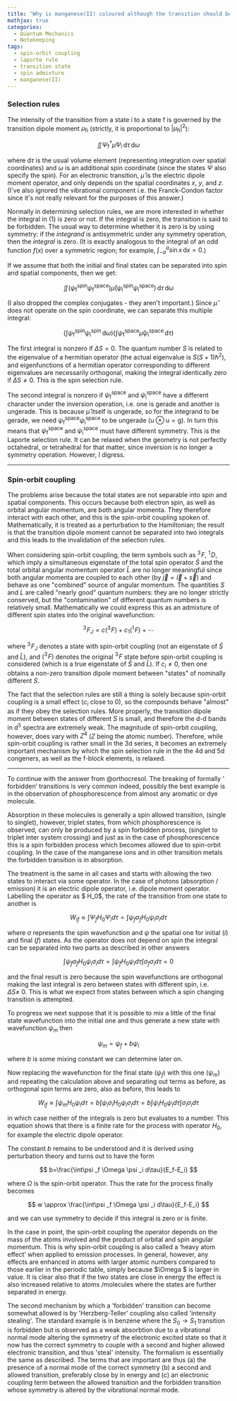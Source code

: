 ```yaml
---
title: "Why is manganese(II) coloured although the transition should be spin-forbidden?"
mathjax: true
categories:
  - Quantum Mechanics
  - Notekeeping
tags:
  - spin-orbit coupling
  - laporte rule
  - transition state
  - spin admixture
  - manganese(II)
---
```


### Selection rules

The intensity of the transition from a state $\mathrm{i}$ to a state $\mathrm{f}$ is governed by the transition dipole moment $\mu_{\mathrm{fi}}$ (strictly, it is proportional to $|\mu_{\mathrm{fi}}|^2$):

$$
\iint \Psi_\mathrm{f}^*\hat{\mu}\Psi_\mathrm{i}\,\mathrm{d}\tau \,\mathrm{d}\omega \tag{1}
$$

where $\mathrm{d}\tau$ is the usual volume element (representing integration over spatial coordinates) and $\omega$ is an additional spin coordinate (since the states $\Psi$ also specify the spin). For an electronic transition, $\hat{\mu}$ is the electric dipole moment operator, and only depends on the spatial coordinates $x$, $y$, and $z$. (I've also ignored the vibrational component i.e. the Franck-Condon factor since it's not really relevant for the purposes of this answer.)

Normally in determining selection rules, we are more interested in whether the integral in $(1)$ is zero or not. If the integral is zero, the transition is said to be forbidden. The usual way to determine whether it is zero is by using symmetry: if the *integrand* is antisymmetric under any symmetry operation, then the *integral* is zero. (It is exactly analogous to the integral of an odd function $f(x)$ over a symmetric region; for example, $\int_{-a}^a \sin x \,\mathrm{d}x = 0$.)

If we assume that both the initial and final states can be separated into spin and spatial components, then we get:

$$
\iint (\psi_\mathrm{f}^\mathrm{spin}\psi_\mathrm{f}^\mathrm{space})\hat{\mu}(\psi_\mathrm{i}^\mathrm{spin}\psi_\mathrm{i}^\mathrm{space})\,\mathrm{d}\tau\,\mathrm{d}\omega
$$

(I also dropped the complex conjugates - they aren't important.) Since $\hat{\mu}$ does not operate on the spin coordinate, we can separate this multiple integral:

$$
\left(\int \psi_\mathrm{f}^\mathrm{spin} \psi_\mathrm{i}^\mathrm{spin} \,\mathrm{d}\omega\right) \left(\int \psi_\mathrm{f}^\mathrm{space} \hat{\mu} \psi_\mathrm{i}^\mathrm{space} \,\mathrm{d}\tau\right)
$$

The first integral is nonzero if $\Delta S = 0$. The quantum number $S$ is related to the eigenvalue of a hermitian operator (the actual eigenvalue is $S(S+1)\hbar^2$), and eigenfunctions of a hermitian operator corresponding to different eigenvalues are necessarily orthogonal, making the integral identically zero if $\Delta S \neq 0$. This is the spin selection rule.

The second integral is nonzero if $\psi_\mathrm{f}^\mathrm{space}$ and $\psi_\mathrm{i}^\mathrm{space}$ have a different character under the inversion operation, i.e. one is gerade and another is ungerade. This is because $\hat{\mu}$ itself is ungerade, so for the integrand to be gerade, we need $\psi_\mathrm{f}^\mathrm{space}\psi_\mathrm{i}^\mathrm{space}$ to be ungerade ($\mathrm{u \otimes u = g}$). In turn this means that $\psi_\mathrm{f}^\mathrm{space}$ and $\psi_\mathrm{i}^\mathrm{space}$ must have different symmetry. This is the Laporte selection rule. It can be relaxed when the geometry is not perfectly octahedral, or tetrahedral for that matter, since inversion is no longer a symmetry operation. However, I digress.

---

### Spin-orbit coupling

The problems arise because the total states are not separable into spin and spatial components. This occurs because both electron spin, as well as orbital angular momentum, are both angular momenta. They therefore interact with each other, and this is the spin-orbit coupling spoken of. Mathematically, it is treated as a perturbation to the Hamiltonian; the result is that the transition dipole moment cannot be separated into two integrals and this leads to the invalidation of the selection rules.

When considering spin-orbit coupling, the term symbols such as $^3\!F$, $^1\!D$, which imply a simultaneous eigenstate of the total spin operator $\hat{S}$ and the total orbital angular momentum operator $\hat{L}$ are no longer meaningful since both angular momenta are coupled to each other (by $\vec{j} = \vec{l} + \vec{s}$) and behave as one "combined" source of angular momentum. The quantities $S$ and $L$ are called "nearly good" quantum numbers: they are no longer strictly conserved, but the "contamination" of different quantum numbers is relatively small. Mathematically we could express this as an admixture of different spin states into the original wavefunction:

$$
^3\!F_J = c(^3\!F) + c_1(^1\!F) + \cdots
$$

where $^3\!F_J$ denotes a state with spin-orbit coupling (not an eigenstate of $\hat{S}$ and $\hat{L}$), and $(^3\!F)$ denotes the original $^3\!F$ state before spin-orbit coupling is considered (which is a true eigenstate of $\hat{S}$ and $\hat{L}$). If $c_i \neq 0$, then one obtains a non-zero transition dipole moment between "states" of nominally different $S$.

The fact that the selection rules are still a thing is solely because spin-orbit coupling is a small effect ($c_i$ close to 0), so the compounds behave "almost" as if they obey the selection rules. More properly, the transition dipole moment between states of different $S$ is small, and therefore the d-d bands in $\mathrm{d^5}$ spectra are extremely weak. The magnitude of spin-orbit coupling, however, does vary with $Z^4$ ($Z$ being the atomic number). Therefore, while spin-orbit coupling is rather small in the 3d series, it becomes an extremely important mechanism by which the spin selection rule in the the 4d and 5d congeners, as well as the f-block elements, is relaxed.

---

To continue with the answer from @orthocresol. The breaking of formally ‘ forbidden’ transitions is very common indeed, possibly the best example is in the observation of phosphorescence from almost any aromatic or dye molecule.

Absorption in these molecules is generally a spin allowed transition, (single to singlet), however, triplet states, from which phosphorescence is observed, can only be produced by a spin forbidden process, (singlet to triplet inter system crossing) and just as in the case of phosphorescence this is a spin forbidden process which becomes allowed due to spin-orbit coupling. In the case of the manganese ions and in other transition metals the forbidden transition is in absorption.

The treatment is the same in all cases and starts with allowing the two states to interact via some operator. In the case of photons (absorption / emission) it is an electric dipole operator, i.e. dipole moment operator. Labelling the operator as $ H_0$, the rate of the transition from one state to another is

$$
W_{if} \approx \int \Psi_f H_0 \Psi_i d\tau = \int \psi_f\sigma_f H_0 \psi_i \sigma_i d\tau
$$

where $\sigma$ represents the spin wavefunction and $\psi$ the spatial one for initial (*i*) and final (*f*) states. As the operator does not depend on spin the integral can be separated into two parts as described in other answers

$$
\int \psi_f\sigma_f H_0 \psi_i \sigma_i d\tau = \int \psi_f H_0 \psi _i d\tau\int\sigma _f \sigma_i d\tau = 0
$$

and the final result is zero because the spin wavefunctions are orthogonal making the last integral is zero between states with different spin, i.e. $\Delta S \ne\ 0$. This is what we expect from states between which a spin changing transition is attempted.

To progress we next suppose that it is possible to mix a little of the final state wavefunction into the initial one and thus generate a new state with wavefunction $\psi_m$ then

$$
\psi_m=\psi_f + b\psi_i
$$

where *b* is some mixing constant we can determine later on.

Now replacing the wavefunction for the final state ($\psi _f$) with this one ($\psi_m$) and repeating the calculation above and separating out terms as before, as orthogonal spin terms are zero, also as before, this leads to

$$
W_{if} \approx \int \psi_m H_0 \psi_i d\tau = b\int \psi_i \sigma_i H_0 \psi_i \sigma _i d\tau = b\int \psi_i  H_0 \psi_i  d\tau\int\sigma _i\sigma_id\tau
$$

in which case neither of the integrals is zero but evaluates to a number. This equation shows that there is a finite rate for the process with operator $H_0$, for example the electric dipole operator.

The constant *b* remains to be understood and it is derived using perturbation theory and turns out to have the form

$$
b=\frac{\int\psi _f \Omega \psi _i d\tau}{E_f-E_i}
$$

where $\Omega$ is the spin-orbit operator. Thus the rate for the process finally becomes

$$
w \approx \frac{\int\psi _f \Omega \psi _i d\tau}{E_f-E_i}
$$

and we can use symmetry to decide if this integral is zero or is finite.

In the case in point, the spin-orbit coupling the operator depends on the mass of the atoms involved and the product of orbital and spin angular momentum. This is why spin-orbit coupling is also called a ‘heavy atom effect’ when applied to emission processes. In general, however, any effects are enhanced in atoms with larger atomic numbers compared to those earlier in the periodic table, simply because $\Omega $ is larger in value. It is clear also that if the two states are close in energy the effect is also increased relative to atoms /molecules where the states are further separated in energy.

The second mechanism by which a 'forbidden' transition can become somewhat allowed is by 'Herzberg-Teller' coupling also called 'intensity stealing'. The standard example is in benzene where the $S_0 \rightarrow S_1$ transition is forbidden but is observed as a weak absorbtion due to a vibrational normal mode altering the symmetry of the electronic excited state so that it now has the correct symmetry to couple with a second and higher allowed electronic transition, and thus 'steal' intensity. The formalism is essentially the same as described. The terms that are important are thus (a) the presence of a normal mode of the correct symmetry (b) a second and allowed transition, preferably close by in energy and (c) an electronic coupling term between the allowed transition and the forbidden transition whose symmetry is altered by the vibrational normal mode.